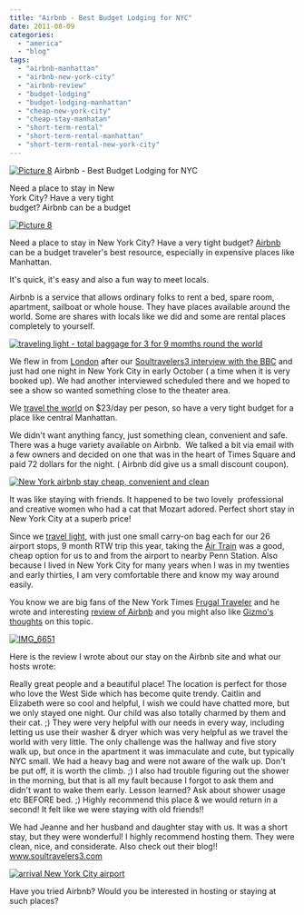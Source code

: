 ```yaml
---
title: "Airbnb - Best Budget Lodging for NYC"
date: 2011-08-09
categories: 
  - "america"
  - "blog"
tags: 
  - "airbnb-manhattan"
  - "airbnb-new-york-city"
  - "airbnb-review"
  - "budget-lodging"
  - "budget-lodging-manhattan"
  - "cheap-new-york-city"
  - "cheap-stay-manhatan"
  - "short-term-rental"
  - "short-term-rental-manhattan"
  - "short-term-rental-new-york-city"
---
```


[![Picture 8](https://pub-ac94b3f306b24c0dba4238943c97f2e1.r2.dev/6a00e5502a95078833014e89efa062970d.jpg "Picture 8")](https://pub-ac94b3f306b24c0dba4238943c97f2e1.r2.dev/6a00e5502a95078833014e89efa062970d.jpg) Airbnb - Best Budget Lodging for NYC

Need a place to stay in New  
York City? Have a very tight  
budget? Airbnb can be a budget

<!--more-->

[![Picture 8](https://pub-ac94b3f306b24c0dba4238943c97f2e1.r2.dev/6a00e5502a95078833014e89efa187970d.jpg "Picture 8")](https://pub-ac94b3f306b24c0dba4238943c97f2e1.r2.dev/6a00e5502a95078833014e89efa187970d.jpg)  
  
Need a place to stay in New York City? Have a very tight budget? [Airbnb](http://www.airbnb.com/ "airbnb") can be a budget traveler's best resource, especially in expensive places like Manhattan.  
  
It's quick, it's easy and also a fun way to meet locals.  
  
Airbnb is a service that allows ordinary folks to rent a bed, spare room, apartment, sailboat or whole house. They have places available around the world. Some are shares with locals like we did and some are rental places completely to yourself.  
  
[![traveling light - total baggage for 3 for 9 momths round the world ](https://pub-ac94b3f306b24c0dba4238943c97f2e1.r2.dev/6a00e5502a950788330153908c0859970b.jpg "traveling light - total baggage for 3 for 9 momths round the world ")](https://pub-ac94b3f306b24c0dba4238943c97f2e1.r2.dev/6a00e5502a950788330153908c0859970b.jpg)  
  
  
  
We flew in from [London](http://soultravelers3new.local/2010/10/family-travel-london-free-museums-educational-family-adventures-for-homeschool.html "London visit") after our [Soultravelers3 interview with the BBC](http://soultravelers3new.local/2010/12/bbc-interviews-soultravelers3-on-social-media-and-travel.html "soultravelers3 interview with the BBC") and just had one night in New York City in early October ( a time when it is very booked up). We had another interviewed scheduled there and we hoped to see a show so wanted something close to the theater area.  
  
We [travel the world](http://soultravelers3new.local/2009/04/how-to-travel-the-world-as-a-digital-nomad-family.html "travel the world") on $23/day per peson, so have a very tight budget for a place like central Manhattan.  
  
We didn't want anything fancy, just something clean, convenient and safe. There was a huge variety available on Airbnb.  We talked a bit via email with a few owners and decided on one that was in the heart of Times Square and paid 72 dollars for the night. ( Airbnb did give us a small discount coupon).  
  
[![New York airbnb stay cheap, convenient  and clean](https://pub-ac94b3f306b24c0dba4238943c97f2e1.r2.dev/6a00e5502a95078833014e8a7f2f3f970d.jpg "New York airbnb stay cheap, convenient  and clean")](https://pub-ac94b3f306b24c0dba4238943c97f2e1.r2.dev/6a00e5502a95078833014e8a7f2f3f970d.jpg)  
  
  
  
It was like staying with friends. It happened to be two lovely  professional and creative women who had a cat that Mozart adored. Perfect short stay in New York City at a superb price!  
  
Since we [travel light](http://soultravelers3new.local/2010/02/15-best-tips-for-family-friendly-travel-airplanes-airports-vacation-roadtrips-long-term-family-trave.html "travel light"), with just one small carry-on bag each for our 26 airport stops, 9 month RTW trip this year, taking the [Air Train](http://gonyc.about.com/od/gettinghere/gr/airtrainjfk.htm "air train") was a good, cheap option for us to and from the airport to nearby Penn Station. Also because I lived in New York City for many years when I was in my twenties and early thirties, I am very comfortable there and know my way around easily.  
  
You know we are big fans of the New York Times [Frugal Traveler](http://soultravelers3new.local/2010/02/new-york-times-qa-with-soultravelers3-on-frugal-traveler-nomadic-family-traveler-jeanne-dee.html "frugal traveler") and he wrote and interesting [review of Airbnb](http://frugaltraveler.blogs.nytimes.com/2009/10/28/staying-with-newfound-friends-for-a-fee/ "airbnb review") and you might also like [Gizmo's thoughts](http://gizmodo.com/5796854/how-to-use-airbnb-like-a-pro "gizmos thoughts on airbnb") on this topic.  
  
[![IMG_6651](https://pub-ac94b3f306b24c0dba4238943c97f2e1.r2.dev/6a00e5502a950788330154345f88cd970c.jpg "IMG_6651")](https://pub-ac94b3f306b24c0dba4238943c97f2e1.r2.dev/6a00e5502a950788330154345f88cd970c.jpg)  
  
  
Here is the review I wrote about our stay on the Airbnb site and what our hosts wrote:

Really great people and a beautiful place! The location is perfect for those who love the West Side which has become quite trendy. Caitlin and Elizabeth were so cool and helpful, I wish we could have chatted more, but we only stayed one night. Our child was also totally charmed by them and their cat. ;) They were very helpful with our needs in every way, including letting us use their washer & dryer which was very helpful as we travel the world with very little. The only challenge was the hallway and five story walk up, but once in the apartment it was immaculate and cute, but typically NYC small. We had a heavy bag and were not aware of the walk up. Don't be put off, it is worth the climb. ;) I also had trouble figuring out the shower in the morning, but that is all my fault because I forgot to ask them and didn't want to wake them early. Lesson learned? Ask about shower usage etc BEFORE bed. ;) Highly recommend this place & we would return in a second! It felt like we were staying with old friends!!  
  
We had Jeanne and her husband and daughter stay with us. It was a short stay, but they were wonderful! I highly recommend hosting them. They were clean, nice, and considerate. Also check out their blog!!  
www.soultravelers3.com  
  
[![arrival New York City airport](https://pub-ac94b3f306b24c0dba4238943c97f2e1.r2.dev/6a00e5502a95078833014e8a7f3605970d.jpg "arrival New York City airport")](https://pub-ac94b3f306b24c0dba4238943c97f2e1.r2.dev/6a00e5502a95078833014e8a7f3605970d.jpg)  
  
  
  
  
Have you tried Airbnb? Would you be interested in hosting or staying at such places?
